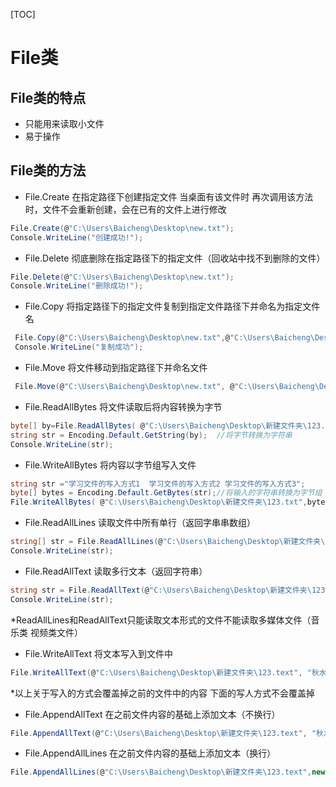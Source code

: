 [TOC]
# File类
## File类的特点
* 只能用来读取小文件
* 易于操作
## File类的方法
* File.Create 在指定路径下创建指定文件 当桌面有该文件时 再次调用该方法时，文件不会重新创建，会在已有的文件上进行修改
``` c#
File.Create(@"C:\Users\Baicheng\Desktop\new.txt");
Console.WriteLine("创建成功!");
```
* File.Delete 彻底删除在指定路径下的指定文件（回收站中找不到删除的文件）
``` c#
File.Delete(@"C:\Users\Baicheng\Desktop\new.txt");
Console.WriteLine("删除成功!");
```
*  File.Copy 将指定路径下的指定文件复制到指定文件路径下并命名为指定文件名
``` c#
 File.Copy(@"C:\Users\Baicheng\Desktop\new.txt",@"C:\Users\Baicheng\Desktop\123.txt");
 Console.WriteLine("复制成功");
 ```
 *  File.Move 将文件移动到指定路径下并命名文件
 ``` c#
  File.Move(@"C:\Users\Baicheng\Desktop\new.txt", @"C:\Users\Baicheng\Desktop\新建文件夹\123.txt");
  ```
* File.ReadAllBytes 将文件读取后将内容转换为字节
``` c#
byte[] by=File.ReadAllBytes( @"C:\Users\Baicheng\Desktop\新建文件夹\123.txt");
string str = Encoding.Default.GetString(by);  //将字节转换为字符串
Console.WriteLine(str);
```

* File.WriteAllBytes 将内容以字节组写入文件
``` c#
string str ="学习文件的写入方式1  学习文件的写入方式2 学习文件的写入方式3";
byte[] bytes = Encoding.Default.GetBytes(str);//将输入的字符串转换为字节组
File.WriteAllBytes( @"C:\Users\Baicheng\Desktop\新建文件夹\123.txt",bytes);
```
* File.ReadAllLines 读取文件中所有单行（返回字串串数组）
``` c#
string[] str = File.ReadAllLines(@"C:\Users\Baicheng\Desktop\新建文件夹\123.text", Encoding.Default);
Console.WriteLine(str);         
```

* File.ReadAllText 读取多行文本（返回字符串）
``` c#
string str = File.ReadAllText(@"C:\Users\Baicheng\Desktop\新建文件夹\123.text", Encoding.Default);
Console.WriteLine(str);
```
*ReadAllLines和ReadAllText只能读取文本形式的文件不能读取多媒体文件（音乐类 视频类文件）
*  File.WriteAllText 将文本写入到文件中
``` c#
File.WriteAllText(@"C:\Users\Baicheng\Desktop\新建文件夹\123.text", "秋水共长天一色");
```
*以上关于写入的方式会覆盖掉之前的文件中的内容 下面的写人方式不会覆盖掉
*  File.AppendAllText 在之前文件内容的基础上添加文本（不换行）
``` c#
File.AppendAllText(@"C:\Users\Baicheng\Desktop\新建文件夹\123.text", "秋水共长天一色");
```
* File.AppendAllLines 在之前文件内容的基础上添加文本（换行）
``` c#
File.AppendAllLines(@"C:\Users\Baicheng\Desktop\新建文件夹\123.text",new string[] { "秋水共长天一色" });
```